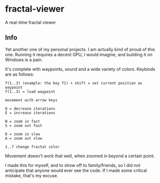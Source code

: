 # fractal-viewer
A real-time fractal viewer


## Info
Yet another one of my personal projects. I am actually kind of proud of this one. 
Running it requires a decent GPU, I would imagine, and building it on Windows is
a pain. 

It's complete with waypoints, sound and a wide variety of colors. Keybinds are as follows:


    f(1..3) (example: the key f1) + shift = set current position as waypoint
    f(1..3) = load waypoint

    movement with arrow keys

    Q = decrease iterations
    E = increase iterations

    W = zoom in fast
    S = zoom out fast

    D = zoom in slow
    A = zoom out slow
    
    1..7 change fractal color
    

Movement doesn't work that well, when zoomed in beyond a certain point.

I made this for myself, and to show off to family/friends, so I did not anticipate
that anyone would ever see the code. If I made some critical mistake, that's my excuse. 
